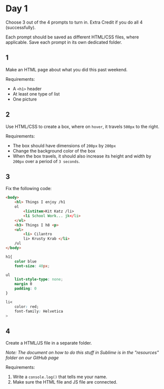 # Day 1

Choose 3 out of the 4 prompts to turn in.  Extra Credit if you do all 4 (successfully).

Each prompt should be saved as different HTML/CSS files, where applicable.  Save each prompt in its own dedicated folder.

## 1

Make an HTML page about what you did this past weekend.  

Requirements:
- A ```<h1>``` header
- At least one type of list
- One picture


## 2

Use HTML/CSS to create a box, where on `hover`, it travels `500px` to the right.  

Requirements:
- The box should have dimensions of `200px` by `200px`
- Change the background color of the box
- When the box travels, it should also increase its height and width by `200px` over a period of `3 seconds`.

## 3

Fix the following code:

```html
<body>
	<hl> Things I enjoy /h1
	ol
		<listitem>Kit Katz /li>
		<li School Work... jk</li>
	</ol>
	<h3> Things I h8 <p>
	<ul>
		<li> Cilantro
		li> Krusty Krab </li>
	/ul
</body>
```

```css
h1{
	color blue
	font-size: 40px;

ul
	list-style-type: none;
	margin 0
	padding: 0
}

li<
	color: red;
	font-family: Helvetica
>
```

## 4

Create a HTML/JS file in a separate folder.  

*Note: The document on how to do this stuff in Sublime is in the "resources" folder on our GitHub page*

Requirements:

1. Write a `console.log()` that tells me your name.
2. Make sure the HTML file and JS file are connected.





